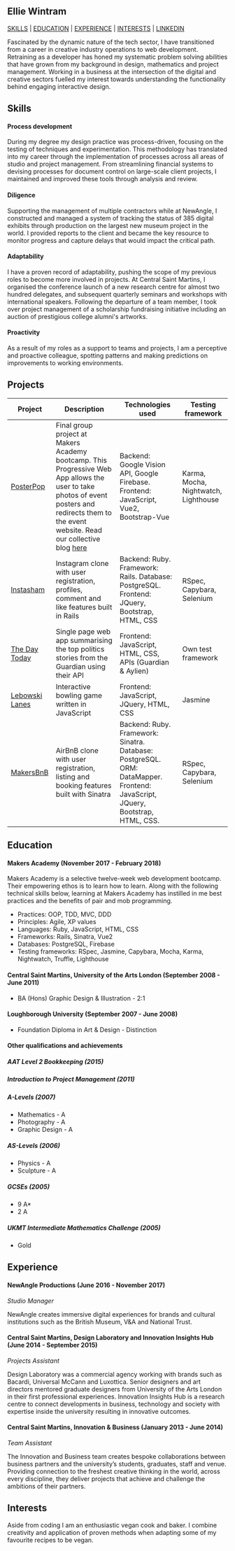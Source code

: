 ## Ellie Wintram

[SKILLS](#skills) | [EDUCATION](#education) | [EXPERIENCE](#experience) | [INTERESTS](#interests) | [LINKEDIN](https://www.linkedin.com/in/eleanorwintram/)

Fascinated by the dynamic nature of the tech sector, I have transitioned from a career in creative industry operations to web development. Retraining as a developer has honed my systematic problem solving abilities that have grown from my background in design, mathematics and project management. Working in a business at the intersection of the digital and creative sectors fuelled my interest towards understanding the functionality behind engaging interactive design.

## Skills

#### Process development

During my degree my design practice was process-driven, focusing on the testing of techniques and experimentation. This methodology has translated into my career through the implementation of processes across all areas of studio and project management. From streamlining financial systems to devising processes for document control on large-scale client projects, I maintained and improved these tools through analysis and review.


#### Diligence

Supporting the management of multiple contractors while at NewAngle, I constructed and managed a system of tracking the status of 385 digital exhibits through production on the largest new museum project in the world. I provided reports to the client and became the key resource to monitor progress and capture delays that would impact the critical path.


#### Adaptability

I have a proven record of adaptability, pushing the scope of my previous roles to become more involved in projects. At Central Saint Martins, I organised the conference launch of a new research centre for almost two hundred delegates, and subsequent quarterly seminars and workshops with international speakers. Following the departure of a team member, I took over project management of a scholarship fundraising initiative including an auction of prestigious college alumni's artworks.


#### Proactivity

As a result of my roles as a support to teams and projects, I am a perceptive and proactive colleague, spotting patterns and making predictions on improvements to working environments.


## Projects


| Project | Description | Technologies used | Testing framework |
| --- | --- | --- | --- |
| [PosterPop](https://github.com/ker-an/posterpop) | Final group project at Makers Academy bootcamp. This Progressive Web App allows the user to take photos of event posters and redirects them to the event website. Read our collective blog [here](https://medium.com/@team_processive/) | Backend: Google Vision API, Google Firebase. Frontend: JavaScript, Vue2, Bootstrap-Vue | Karma, Mocha, Nightwatch, Lighthouse |
| [Instasham](https://github.com/ewintram/instagram-challenge) | Instagram clone with user registration, profiles, comment and like features built in Rails | Backend: Ruby. Framework: Rails. Database: PostgreSQL. Frontend: JQuery, Bootstrap, HTML, CSS | RSpec, Capybara, Selenium |
| [The Day Today](https://github.com/ewintram/news-summary-challenge) | Single page web app summarising the top politics stories from the Guardian using their API | Frontend: JavaScript, HTML, CSS, APIs (Guardian & Aylien) | Own test framework |
| [Lebowski Lanes](https://github.com/ewintram/bowling-challenge) | Interactive bowling game written in JavaScript | Frontend: JavaScript, JQuery, HTML, CSS | Jasmine |
| [MakersBnB](https://github.com/ewintram/MakersBnB) | AirBnB clone with user registration, listing and booking features built with Sinatra | Backend: Ruby. Framework: Sinatra. Database: PostgreSQL. ORM: DataMapper. Frontend: JavaScript, JQuery, Bootstrap, HTML, CSS. | RSpec, Capybara, Selenium |


## Education

#### Makers Academy (November 2017 - February 2018)

Makers Academy is a selective twelve-week web development bootcamp. Their empowering ethos is to learn how to learn. Along with the following technical skills below, learning at Makers Academy has instilled in me best practices and the benefits of pair and mob programming.

- Practices: OOP, TDD, MVC, DDD
- Principles: Agile, XP values
- Languages: Ruby, JavaScript, HTML, CSS
- Frameworks: Rails, Sinatra, Vue2
- Databases: PostgreSQL, Firebase
- Testing frameworks: RSpec, Jasmine, Capybara, Mocha, Karma, Nightwatch, Truffle, Lighthouse

#### Central Saint Martins, University of the Arts London (September 2008 - June 2011)

- BA (Hons) Graphic Design & Illustration - 2:1

#### Loughborough University (September 2007 - June 2008)

- Foundation Diploma in Art & Design - Distinction

#### Other qualifications and achievements

##### AAT Level 2 Bookkeeping (2015)

##### Introduction to Project Management (2011)

##### A-Levels (2007)
- Mathematics - A
- Photography - A
- Graphic Design - A

##### AS-Levels (2006)
- Physics - A
- Sculpture - A

##### GCSEs (2005)
- 9 A*
- 2 A

##### UKMT Intermediate Mathematics Challenge (2005)
- Gold

## Experience

#### NewAngle Productions (June 2016 - November 2017)
*Studio Manager*

NewAngle creates immersive digital experiences for brands and cultural institutions such as the British Museum, V&A and National Trust.

#### Central Saint Martins, Design Laboratory and Innovation Insights Hub (June 2014 - September 2015)
*Projects Assistant*

Design Laboratory was a commercial agency working with brands such as Bacardi, Universal McCann and Luxottica. Senior designers and art directors mentored graduate designers from University of the Arts London in their first professional experiences.
Innovation Insights Hub is a research centre to connect developments in business, technology and society with expertise inside the university resulting in innovative outcomes.

#### Central Saint Martins, Innovation & Business (January 2013 - June 2014)
*Team Assistant*

The Innovation and Business team creates bespoke collaborations between business partners and the university’s students, graduates, staff and venue. Providing connection to the freshest creative thinking in the world, across every discipline, they deliver projects that achieve and challenge the ambitions of their partners.

## Interests

Aside from coding I am an enthusiastic vegan cook and baker. I combine creativity and application of proven methods when adapting some of my favourite recipes to be vegan.
